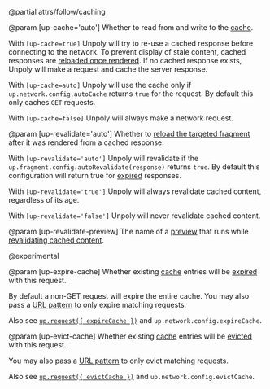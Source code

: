 @partial attrs/follow/caching

@param [up-cache='auto']
  Whether to read from and write to the [cache](/caching).

  With `[up-cache=true]` Unpoly will try to re-use a cached response before connecting
  to the network. To prevent display of stale content, cached responses are
  [reloaded once rendered](#up-revalidate). If no cached response exists,
  Unpoly will make a request and cache the server response.

  With `[up-cache=auto]` Unpoly will use the cache only if `up.network.config.autoCache`
  returns `true` for the request. By default this only caches `GET` requests.

  With `[up-cache=false]` Unpoly will always make a network request.

@param [up-revalidate='auto']
  Whether to [reload the targeted fragment](/caching#revalidation)
  after it was rendered from a cached response.

  With `[up-revalidate='auto']` Unpoly will revalidate if the `up.fragment.config.autoRevalidate(response)`
  returns `true`. By default this configuration will return true for
  [expired](/up.fragment.config#config.autoRevalidate) responses.

  With `[up-revalidate='true']` Unpoly will always revalidate cached content, regardless
  of its age.

  With `[up-revalidate='false']` Unpoly will never revalidate cached content.

@param [up-revalidate-preview]
  The name of a [preview](/previews) that runs
  while [revalidating cached content](/caching#revalidation).

  @experimental

@param [up-expire-cache]
  Whether existing [cache](/caching) entries will be [expired](/caching#expiration) with this request.

  By default a non-GET request will expire the entire cache.
  You may also pass a [URL pattern](/url-patterns) to only expire matching requests.

  Also see [`up.request({ expireCache })`](/up.request#options.expireCache) and `up.network.config.expireCache`.

@param [up-evict-cache]
  Whether existing [cache](/caching) entries will be [evicted](/caching#eviction) with this request.

  You may also pass a [URL pattern](/url-patterns) to only evict matching requests.

  Also see [`up.request({ evictCache })`](/up.request#options.evictCache) and `up.network.config.evictCache`.
